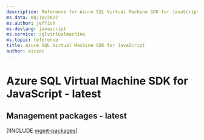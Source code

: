 ```yaml
---
description: Reference for Azure SQL Virtual Machine SDK for JavaScript
ms.data: 08/10/2022
ms.author: jeffish
ms.devlang: javascript
ms.service: sqlvirtualmachine
ms.topic: reference
title: Azure SQL Virtual Machine SDK for JavaScript
author: xirzec
---
```

# Azure SQL Virtual Machine SDK for JavaScript - latest

## Management packages - latest
[!INCLUDE [mgmt-packages](sql-virtual-machine-mgmt-index.md)]